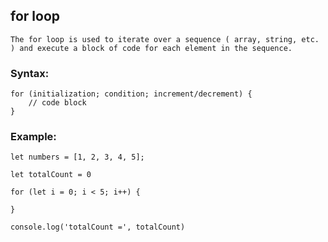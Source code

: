 ## for loop

```
The for loop is used to iterate over a sequence ( array, string, etc. ) and execute a block of code for each element in the sequence.
```

### Syntax:

```
for (initialization; condition; increment/decrement) {
    // code block
}
```

### Example:

```
let numbers = [1, 2, 3, 4, 5];

let totalCount = 0

for (let i = 0; i < 5; i++) {

}

console.log('totalCount =', totalCount)



```
